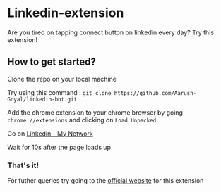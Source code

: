 # Linkedin-extension

Are you tired on tapping connect button on linkedin every day? Try this extension!

## How to get started?

Clone the repo on your local machine

Try using this command : `git clone https://github.com/Aarush-Goyal/linkedin-bot.git`

Add the chrome extension to your chrome browser by going `chrome://extensions` and clicking on `Load Unpacked`

Go on [Linkedin - My Network](https://www.linkedin.com/mynetwork/)

Wait for 10s after the page loads up

### That's it!

For futher queries try going to the [official website](https://linkedin-extension-website.vercel.app/) for this extension
